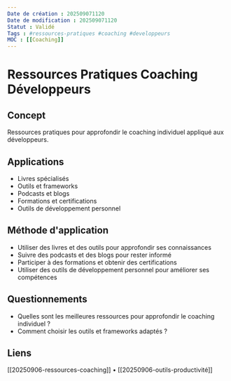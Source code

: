 ```yaml
---
Date de création : 202509071120
Date de modification : 202509071120
Statut : Validé
Tags : #ressources-pratiques #coaching #developpeurs
MOC : [[Coaching]]
---
```


# Ressources Pratiques Coaching Développeurs

## Concept

Ressources pratiques pour approfondir le coaching individuel appliqué aux développeurs.

## Applications

- Livres spécialisés
- Outils et frameworks
- Podcasts et blogs
- Formations et certifications
- Outils de développement personnel

## Méthode d'application

- Utiliser des livres et des outils pour approfondir ses connaissances
- Suivre des podcasts et des blogs pour rester informé
- Participer à des formations et obtenir des certifications
- Utiliser des outils de développement personnel pour améliorer ses compétences

## Questionnements

- Quelles sont les meilleures ressources pour approfondir le coaching individuel ?
- Comment choisir les outils et frameworks adaptés ?

## Liens

[[20250906-ressources-coaching]] • [[20250906-outils-productivité]]
